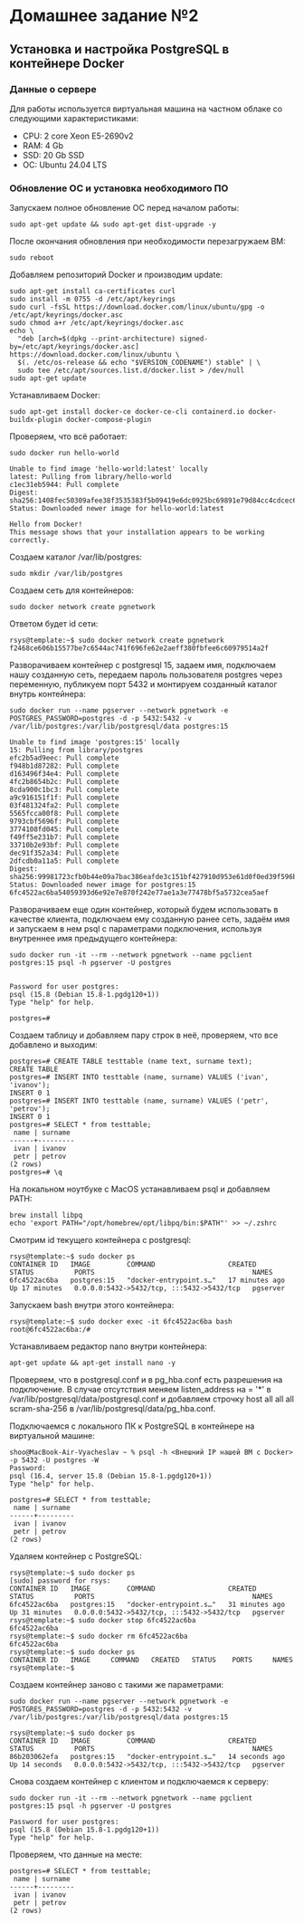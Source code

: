 # Домашнее задание №2

## Установка и настройка PostgreSQL в контейнере Docker

### Данные о сервере

Для работы используется виртуальная машина на частном облаке со следующими характеристиками:

* CPU: 2 core Xeon E5-2690v2
* RAM: 4 Gb
* SSD: 20 Gb SSD
* ОС: Ubuntu 24.04 LTS

### Обновление ОС и установка необходимого ПО

Запускаем полное обновление ОС перед началом работы:

```
sudo apt-get update && sudo apt-get dist-upgrade -y
```
После окончания обновления при необходимости перезагружаем ВМ:

```
sudo reboot
```

Добавляем репозиторий Docker и производим update:

```
sudo apt-get install ca-certificates curl
sudo install -m 0755 -d /etc/apt/keyrings
sudo curl -fsSL https://download.docker.com/linux/ubuntu/gpg -o /etc/apt/keyrings/docker.asc
sudo chmod a+r /etc/apt/keyrings/docker.asc
echo \
  "deb [arch=$(dpkg --print-architecture) signed-by=/etc/apt/keyrings/docker.asc] https://download.docker.com/linux/ubuntu \
  $(. /etc/os-release && echo "$VERSION_CODENAME") stable" | \
  sudo tee /etc/apt/sources.list.d/docker.list > /dev/null
sudo apt-get update
```

Устанавливаем Docker:

```
sudo apt-get install docker-ce docker-ce-cli containerd.io docker-buildx-plugin docker-compose-plugin
```

Проверяем, что всё работает:

```
sudo docker run hello-world
```

```
Unable to find image 'hello-world:latest' locally
latest: Pulling from library/hello-world
c1ec31eb5944: Pull complete
Digest: sha256:1408fec50309afee38f3535383f5b09419e6dc0925bc69891e79d84cc4cdcec6
Status: Downloaded newer image for hello-world:latest

Hello from Docker!
This message shows that your installation appears to be working correctly.
```

Создаем каталог /var/lib/postgres:

```
sudo mkdir /var/lib/postgres
```

Создаем сеть для контейнеров:

```
sudo docker network create pgnetwork
```

Ответом будет id сети:

```
rsys@template:~$ sudo docker network create pgnetwork
f2468ce606b15577be7c6544ac741f696fe62e2aeff380fbfee6c60979514a2f
```

Разворачиваем контейнер с postgresql 15, задаем имя, подключаем нашу созданную сеть, передаем пароль пользователя postgres через переменную, публикуем порт 5432 и монтируем созданный каталог внутрь контейнера:

```
sudo docker run --name pgserver --network pgnetwork -e POSTGRES_PASSWORD=postgres -d -p 5432:5432 -v /var/lib/postgres:/var/lib/postgresql/data postgres:15

Unable to find image 'postgres:15' locally
15: Pulling from library/postgres
efc2b5ad9eec: Pull complete
f948b1d87282: Pull complete
d163496f34e4: Pull complete
4fc2b8654b2c: Pull complete
8cda900c1bc3: Pull complete
a9c916151f1f: Pull complete
03f481324fa2: Pull complete
5565fcca00f8: Pull complete
9793cbf5696f: Pull complete
3774108fd045: Pull complete
f49ff5e231b7: Pull complete
33710b2e93bf: Pull complete
dec91f352a34: Pull complete
2dfcdb0a11a5: Pull complete
Digest: sha256:99981723cfb0b44e09a7bac386eafde3c151bf427910d953e61d0f0ed39f596b
Status: Downloaded newer image for postgres:15
6fc4522ac6ba54059393d6e92e7e870f242e77ae1a3e77478bf5a5732cea5aef
```

Разворачиваем еще один контейнер, который будем использовать в качестве клиента, подключаем ему созданную ранее сеть, задаём имя и запускаем в нем psql  с параметрами подключения, используя внутреннее имя предыдущего контейнера:

```
sudo docker run -it --rm --network pgnetwork --name pgclient postgres:15 psql -h pgserver -U postgres


Password for user postgres:
psql (15.8 (Debian 15.8-1.pgdg120+1))
Type "help" for help.

postgres=#
```

Создаем таблицу и добавляем пару строк в неё, проверяем, что все добавлено и выходим:

```
postgres=# CREATE TABLE testtable (name text, surname text);
CREATE TABLE
postgres=# INSERT INTO testtable (name, surname) VALUES ('ivan', 'ivanov');
INSERT 0 1
postgres=# INSERT INTO testtable (name, surname) VALUES ('petr', 'petrov');
INSERT 0 1
postgres=# SELECT * from testtable;
 name | surname
------+---------
 ivan | ivanov
 petr | petrov
(2 rows)
postgres=# \q
```

На локальном ноутбуке с MacOS устанавливаем psql и добавляем PATH:

```
brew install libpq
echo 'export PATH="/opt/homebrew/opt/libpq/bin:$PATH"' >> ~/.zshrc
```

Смотрим id текущего контейнера с postgresql:

```
rsys@template:~$ sudo docker ps
CONTAINER ID   IMAGE         COMMAND                  CREATED          STATUS          PORTS                                       NAMES
6fc4522ac6ba   postgres:15   "docker-entrypoint.s…"   17 minutes ago   Up 17 minutes   0.0.0.0:5432->5432/tcp, :::5432->5432/tcp   pgserver
```

Запускаем bash внутри этого контейнера:

```
rsys@template:~$ sudo docker exec -it 6fc4522ac6ba bash
root@6fc4522ac6ba:/#
```

Устанавливаем редактор nano внутри контейнера:

```
apt-get update && apt-get install nano -y
```

Проверяем, что в postgresql.conf и в pg_hba.conf есть разрешения на подключение. В случае отсутствия меняем listen_address на = '*' в /var/lib/postgresql/data/postgresql.conf и добавляем строчку host all all all scram-sha-256 в /var/lib/postgresql/data/pg_hba.conf.

Подключаемся с локального ПК к PostgreSQL в контейнере на виртуальной машине:

```
shoo@MacBook-Air-Vyacheslav ~ % psql -h <Внешний IP нашей ВМ с Docker> -p 5432 -U postgres -W
Password: 
psql (16.4, server 15.8 (Debian 15.8-1.pgdg120+1))
Type "help" for help.

postgres=# SELECT * from testtable;
 name | surname 
------+---------
 ivan | ivanov
 petr | petrov
(2 rows) 
```

Удаляем контейнер с PostgreSQL:

```
rsys@template:~$ sudo docker ps
[sudo] password for rsys:
CONTAINER ID   IMAGE         COMMAND                  CREATED          STATUS          PORTS                                       NAMES
6fc4522ac6ba   postgres:15   "docker-entrypoint.s…"   31 minutes ago   Up 31 minutes   0.0.0.0:5432->5432/tcp, :::5432->5432/tcp   pgserver
rsys@template:~$ sudo docker stop 6fc4522ac6ba
6fc4522ac6ba
rsys@template:~$ sudo docker rm 6fc4522ac6ba
6fc4522ac6ba
rsys@template:~$ sudo docker ps
CONTAINER ID   IMAGE     COMMAND   CREATED   STATUS    PORTS     NAMES
rsys@template:~$
```

Создаем контейнер заново с такими же параметрами:

```
sudo docker run --name pgserver --network pgnetwork -e POSTGRES_PASSWORD=postgres -d -p 5432:5432 -v /var/lib/postgres:/var/lib/postgresql/data postgres:15

rsys@template:~$ sudo docker ps
CONTAINER ID   IMAGE         COMMAND                  CREATED          STATUS          PORTS                                       NAMES
86b203062efa   postgres:15   "docker-entrypoint.s…"   14 seconds ago   Up 14 seconds   0.0.0.0:5432->5432/tcp, :::5432->5432/tcp   pgserver
```

Снова создаем контейнер с клиентом и подключаемся к серверу:

```
sudo docker run -it --rm --network pgnetwork --name pgclient postgres:15 psql -h pgserver -U postgres

Password for user postgres:
psql (15.8 (Debian 15.8-1.pgdg120+1))
Type "help" for help.
```

Проверяем, что данные на месте:

```
postgres=# SELECT * from testtable;
 name | surname
------+---------
 ivan | ivanov
 petr | petrov
(2 rows)
```